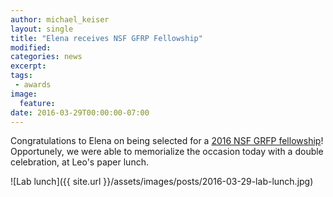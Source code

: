 ```yaml
---
author: michael_keiser
layout: single
title: "Elena receives NSF GFRP Fellowship"
modified:
categories: news
excerpt:
tags:
 - awards
image:
  feature:
date: 2016-03-29T00:00:00-07:00
---
```


Congratulations to Elena on being selected for a [2016 NSF GRFP fellowship](https://www.nsfgrfp.org/)! Opportunely, we were able to memorialize the occasion today with a double celebration, at Leo's paper lunch.

![Lab lunch]({{ site.url }}/assets/images/posts/2016-03-29-lab-lunch.jpg)